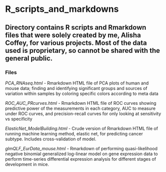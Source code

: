 # R_scripts_and_markdowns

Directory contains R scripts and Rmarkdown files that were solely created by me, Alisha Coffey, for various projects. Most of the data used is proprietary, so cannot be shared with the general public.
--------------------------------------------------------------------

### Files

*PCA_RNAseq.html* - Rmarkdown HTML file of PCA plots of human and mouse data; finding and identifying significant groups and sources of variation within samples by coloring specific colors according to meta data


*ROC_AUC_PRcurves.html* - Rmarkdown HTML file of ROC curves showing predictive power of the measurements in each category, AUC to measure under ROC curves, and precision-recall curves for only looking at sensitivity vs specificity


*ElasticNet_ModelBuilding.html* - Crude version of Rmarkdown HTML file of running machine learning method, elastic net, for predicting cancer subtype. Includes cross-validation of model.


*glmQLF_EurData_mouse.html* - Rmarkdown of performing quasi-likelihood negative binomial generalized log-linear model on gene expression data to perform time-series differential expression analysis for different stages of development in mice.
